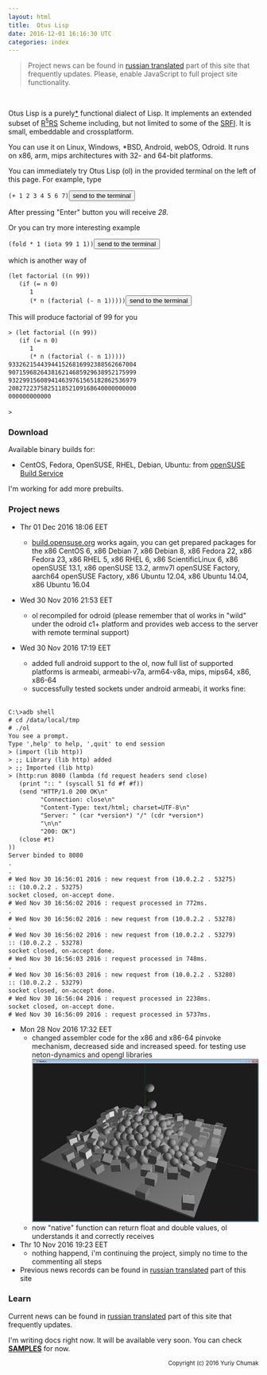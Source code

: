 ```yaml
---
layout: html
title:  Otus Lisp
date: 2016-12-01 16:16:30 UTC
categories: index
---
```

> Project news can be found in [russian translated](?ru) part of this site that frequently updates.
> Please, enable JavaScript to full project site functionality.
<br/>

   Otus Lisp is a purely[*](#pure) functional dialect of Lisp.
It implements an extended subset of [R<sup>5</sup>RS](http://www.schemers.org/Documents/Standards/R5RS/) Scheme including, but not limited to some of the [SRFI](http://srfi.schemers.org/). It is small, embeddable and crossplatform.

   You can use it on Linux, Windows, *BSD, Android, webOS, Odroid. It runs on x86, arm, mips architectures with 32- and 64-bit platforms.

   You can immediately try Otus Lisp (ol) in the provided terminal on the left of this page. For example, type
<pre><code id="sample1" data-language="scheme">(+ 1 2 3 4 5 6 7)</code><button class="doit" onclick="doit(sample1.textContent)">send to the terminal</button></pre>
   After pressing "Enter" button you will receive *28*.

   Or you can try more interesting example
<pre><code id="sample2" data-language="scheme">(fold * 1 (iota 99 1 1))</code><button class="doit" onclick="doit(sample2.textContent)">send to the terminal</button></pre>
which is another way of
<pre><code id="sample3" data-language="scheme">(let factorial ((n 99))
   (if (= n 0)
      1
      (* n (factorial (- n 1)))))</code><button class="doit" onclick="doit(sample3.textContent)">send to the terminal</button></pre>

   This will produce factorial of 99 for you
<pre><code>> (let factorial ((n 99))
   (if (= n 0)
      1
      (* n (factorial (- n 1)))))
933262154439441526816992388562667004
907159682643816214685929638952175999
932299156089414639761565182862536979
208272237582511852109168640000000000
000000000000

> 
</code></pre>

### Download

   Available binary builds for:
   
  * CentOS, Fedora, OpenSUSE, RHEL, Debian, Ubuntu: from [openSUSE Build Service](https://software.opensuse.org/download.html?project=home%3Ayuriy-chumak&package=ol)
  
   I'm working for add more prebuilts.
   
### Project news

  * Thr 01 Dec 2016 18:06 EET
    * [build.opensuse.org](https://build.opensuse.org/package/show/home:yuriy-chumak/ol) works again, you can get prepared packages for the x86 CentOS 6, x86 Debian 7, x86 Debian 8, x86 Fedora 22, x86 Fedora 23, x86 RHEL 5, x86 RHEL 6, x86 ScientificLinux 6, x86 openSUSE 13.1, x86 openSUSE 13.2, armv7l openSUSE Factory, aarch64 openSUSE Factory, x86 Ubuntu 12.04, x86 Ubuntu 14.04, x86 Ubuntu 16.04

  * Wed 30 Nov 2016 21:53 EET
    * ol recompiled for odroid (please remember that ol works in "wild" under the odroid c1+ platform and provides web access to the server with remote terminal support)

  * Wed 30 Nov 2016 17:19 EET
    * added full android support to the ol, now full list of supported platforms is armeabi, armeabi-v7a, arm64-v8a, mips, mips64, x86, x86-64
    * successfully tested sockets under android armeabi, it works fine:
<pre><code>
C:\>adb shell
# cd /data/local/tmp
# ./ol
You see a prompt.
Type ',help' to help, ',quit' to end session
> (import (lib http))
> ;; Library (lib http) added
> ;; Imported (lib http)
> (http:run 8080 (lambda (fd request headers send close)
   (print ":: " (syscall 51 fd #f #f))
   (send "HTTP/1.0 200 OK\n"
         "Connection: close\n"
         "Content-Type: text/html; charset=UTF-8\n"
         "Server: " (car *version*) "/" (cdr *version*)
         "\n\n"
         "200: OK")
   (close #t)
))
Server binded to 8080
.
.
# Wed Nov 30 16:56:01 2016 : new request from (10.0.2.2 . 53275)
:: (10.0.2.2 . 53275)
socket closed, on-accept done.
# Wed Nov 30 16:56:02 2016 : request processed in 772ms.
.
# Wed Nov 30 16:56:02 2016 : new request from (10.0.2.2 . 53278)
.
# Wed Nov 30 16:56:02 2016 : new request from (10.0.2.2 . 53279)
:: (10.0.2.2 . 53278)
socket closed, on-accept done.
# Wed Nov 30 16:56:03 2016 : request processed in 748ms.
.
# Wed Nov 30 16:56:03 2016 : new request from (10.0.2.2 . 53280)
:: (10.0.2.2 . 53279)
socket closed, on-accept done.
# Wed Nov 30 16:56:04 2016 : request processed in 2238ms.
socket closed, on-accept done.
# Wed Nov 30 16:56:09 2016 : request processed in 5737ms.
</code></pre>

  * Mon 28 Nov 2016 17:32 EET
    * changed assembler code for the x86 and x86-64 pinvoke mechanism, decreased side and increased speed. for testing use neton-dynamics and opengl libraries
      ![screenshot 1](assets/newton3.png)
    * now "native" function can return float and double values, ol understands it and correctly receives
  * Thr 10 Nov 2016 19:23 EET
    * nothing happend, i'm continuing the project, simply no time to the commenting all steps
  * Previous news records can be found in [russian translated](?ru) part of this site
  
### Learn

   Current news can be found in [russian translated](?ru) part of this site that frequently updates.

   I'm writing docs right now. It will be available very soon. You can check <b><a href="?en/examples">SAMPLES</a></b> for now.

<small style="float: right">Copyright (c) 2016 Yuriy Chumak</small>